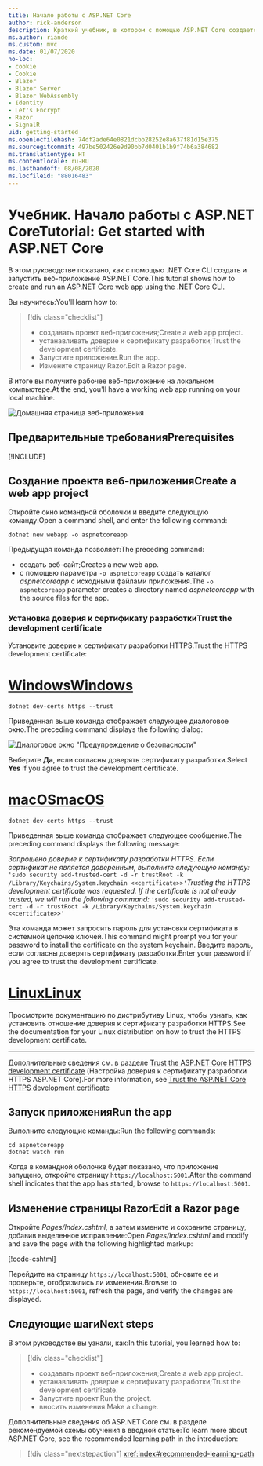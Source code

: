 ```yaml
---
title: Начало работы с ASP.NET Core
author: rick-anderson
description: Краткий учебник, в котором с помощью ASP.NET Core создается и запускается простое приложение Hello World.
ms.author: riande
ms.custom: mvc
ms.date: 01/07/2020
no-loc:
- cookie
- Cookie
- Blazor
- Blazor Server
- Blazor WebAssembly
- Identity
- Let's Encrypt
- Razor
- SignalR
uid: getting-started
ms.openlocfilehash: 74df2ade64e0821dcbb28252e8a637f81d15e375
ms.sourcegitcommit: 497be502426e9d90bb7d0401b1b9f74b6a384682
ms.translationtype: HT
ms.contentlocale: ru-RU
ms.lasthandoff: 08/08/2020
ms.locfileid: "88016483"
---
```

# <a name="tutorial-get-started-with-aspnet-core"></a><span data-ttu-id="37b63-103">Учебник. Начало работы с ASP.NET Core</span><span class="sxs-lookup"><span data-stu-id="37b63-103">Tutorial: Get started with ASP.NET Core</span></span>

<span data-ttu-id="37b63-104">В этом руководстве показано, как с помощью .NET Core CLI создать и запустить веб-приложение ASP.NET Core.</span><span class="sxs-lookup"><span data-stu-id="37b63-104">This tutorial shows how to create and run an ASP.NET Core web app using the .NET Core CLI.</span></span>

<span data-ttu-id="37b63-105">Вы научитесь:</span><span class="sxs-lookup"><span data-stu-id="37b63-105">You'll learn how to:</span></span>

> [!div class="checklist"]
> * <span data-ttu-id="37b63-106">создавать проект веб-приложения;</span><span class="sxs-lookup"><span data-stu-id="37b63-106">Create a web app project.</span></span>
> * <span data-ttu-id="37b63-107">устанавливать доверие к сертификату разработки;</span><span class="sxs-lookup"><span data-stu-id="37b63-107">Trust the development certificate.</span></span>
> * <span data-ttu-id="37b63-108">Запустите приложение.</span><span class="sxs-lookup"><span data-stu-id="37b63-108">Run the app.</span></span>
> * <span data-ttu-id="37b63-109">Измените страницу Razor.</span><span class="sxs-lookup"><span data-stu-id="37b63-109">Edit a Razor page.</span></span>

<span data-ttu-id="37b63-110">В итоге вы получите рабочее веб-приложение на локальном компьютере.</span><span class="sxs-lookup"><span data-stu-id="37b63-110">At the end, you'll have a working web app running on your local machine.</span></span>

![Домашняя страница веб-приложения](_static/home-page.png)

## <a name="prerequisites"></a><span data-ttu-id="37b63-112">Предварительные требования</span><span class="sxs-lookup"><span data-stu-id="37b63-112">Prerequisites</span></span>

[!INCLUDE[](~/includes/3.1-SDK.md)]

## <a name="create-a-web-app-project"></a><span data-ttu-id="37b63-113">Создание проекта веб-приложения</span><span class="sxs-lookup"><span data-stu-id="37b63-113">Create a web app project</span></span>

<span data-ttu-id="37b63-114">Откройте окно командной оболочки и введите следующую команду:</span><span class="sxs-lookup"><span data-stu-id="37b63-114">Open a command shell, and enter the following command:</span></span>

```dotnetcli
dotnet new webapp -o aspnetcoreapp
```

<span data-ttu-id="37b63-115">Предыдущая команда позволяет:</span><span class="sxs-lookup"><span data-stu-id="37b63-115">The preceding command:</span></span>

* <span data-ttu-id="37b63-116">создать веб-сайт;</span><span class="sxs-lookup"><span data-stu-id="37b63-116">Creates a new web app.</span></span>  
* <span data-ttu-id="37b63-117">с помощью параметра `-o aspnetcoreapp` создать каталог *aspnetcoreapp* с исходными файлами приложения.</span><span class="sxs-lookup"><span data-stu-id="37b63-117">The `-o aspnetcoreapp` parameter creates a directory named *aspnetcoreapp* with the source files for the app.</span></span>

### <a name="trust-the-development-certificate"></a><span data-ttu-id="37b63-118">Установка доверия к сертификату разработки</span><span class="sxs-lookup"><span data-stu-id="37b63-118">Trust the development certificate</span></span>

<span data-ttu-id="37b63-119">Установите доверие к сертификату разработки HTTPS.</span><span class="sxs-lookup"><span data-stu-id="37b63-119">Trust the HTTPS development certificate:</span></span>

# <a name="windows"></a>[<span data-ttu-id="37b63-120">Windows</span><span class="sxs-lookup"><span data-stu-id="37b63-120">Windows</span></span>](#tab/windows)

```dotnetcli
dotnet dev-certs https --trust
```

<span data-ttu-id="37b63-121">Приведенная выше команда отображает следующее диалоговое окно.</span><span class="sxs-lookup"><span data-stu-id="37b63-121">The preceding command displays the following dialog:</span></span>

![Диалоговое окно "Предупреждение о безопасности"](~/getting-started/_static/cert.png)

<span data-ttu-id="37b63-123">Выберите **Да**, если согласны доверять сертификату разработки.</span><span class="sxs-lookup"><span data-stu-id="37b63-123">Select **Yes** if you agree to trust the development certificate.</span></span>

# <a name="macos"></a>[<span data-ttu-id="37b63-124">macOS</span><span class="sxs-lookup"><span data-stu-id="37b63-124">macOS</span></span>](#tab/macos)

```dotnetcli
dotnet dev-certs https --trust
```

<span data-ttu-id="37b63-125">Приведенная выше команда отображает следующее сообщение.</span><span class="sxs-lookup"><span data-stu-id="37b63-125">The preceding command displays the following message:</span></span>

<span data-ttu-id="37b63-126">*Запрошено доверие к сертификату разработки HTTPS. Если сертификат не является доверенным, выполните следующую команду:* `'sudo security add-trusted-cert -d -r trustRoot -k /Library/Keychains/System.keychain <<certificate>>'`</span><span class="sxs-lookup"><span data-stu-id="37b63-126">*Trusting the HTTPS development certificate was requested. If the certificate is not already trusted, we will run the following command:* `'sudo security add-trusted-cert -d -r trustRoot -k /Library/Keychains/System.keychain <<certificate>>'`</span></span>

<span data-ttu-id="37b63-127">Эта команда может запросить пароль для установки сертификата в системной цепочке ключей.</span><span class="sxs-lookup"><span data-stu-id="37b63-127">This command might prompt you for your password to install the certificate on the system keychain.</span></span> <span data-ttu-id="37b63-128">Введите пароль, если согласны доверять сертификату разработки.</span><span class="sxs-lookup"><span data-stu-id="37b63-128">Enter your password if you agree to trust the development certificate.</span></span>

# <a name="linux"></a>[<span data-ttu-id="37b63-129">Linux</span><span class="sxs-lookup"><span data-stu-id="37b63-129">Linux</span></span>](#tab/linux)

<span data-ttu-id="37b63-130">Просмотрите документацию по дистрибутиву Linux, чтобы узнать, как установить отношение доверия к сертификату разработки HTTPS.</span><span class="sxs-lookup"><span data-stu-id="37b63-130">See the documentation for your Linux distribution on how to trust the HTTPS development certificate.</span></span>

---

<span data-ttu-id="37b63-131">Дополнительные сведения см. в разделе [Trust the ASP.NET Core HTTPS development certificate](xref:security/enforcing-ssl#trust-the-aspnet-core-https-development-certificate-on-windows-and-macos) (Настройка доверия к сертификату разработки HTTPS ASP.NET Core).</span><span class="sxs-lookup"><span data-stu-id="37b63-131">For more information, see [Trust the ASP.NET Core HTTPS development certificate](xref:security/enforcing-ssl#trust-the-aspnet-core-https-development-certificate-on-windows-and-macos)</span></span>

## <a name="run-the-app"></a><span data-ttu-id="37b63-132">Запуск приложения</span><span class="sxs-lookup"><span data-stu-id="37b63-132">Run the app</span></span>

<span data-ttu-id="37b63-133">Выполните следующие команды:</span><span class="sxs-lookup"><span data-stu-id="37b63-133">Run the following commands:</span></span>

```dotnetcli
cd aspnetcoreapp
dotnet watch run
```

<span data-ttu-id="37b63-134">Когда в командной оболочке будет показано, что приложение запущено, откройте страницу `https://localhost:5001`.</span><span class="sxs-lookup"><span data-stu-id="37b63-134">After the command shell indicates that the app has started, browse to `https://localhost:5001`.</span></span>

## <a name="edit-a-no-locrazor-page"></a><span data-ttu-id="37b63-135">Изменение страницы Razor</span><span class="sxs-lookup"><span data-stu-id="37b63-135">Edit a Razor page</span></span>

<span data-ttu-id="37b63-136">Откройте *Pages/Index.cshtml*, а затем измените и сохраните страницу, добавив выделенное исправление:</span><span class="sxs-lookup"><span data-stu-id="37b63-136">Open *Pages/Index.cshtml* and modify and save the page with the following highlighted markup:</span></span>

[!code-cshtml[](sample/index.cshtml?highlight=9)]

<span data-ttu-id="37b63-137">Перейдите на страницу `https://localhost:5001`, обновите ее и проверьте, отобразились ли изменения.</span><span class="sxs-lookup"><span data-stu-id="37b63-137">Browse to `https://localhost:5001`, refresh the page, and verify the changes are displayed.</span></span>

## <a name="next-steps"></a><span data-ttu-id="37b63-138">Следующие шаги</span><span class="sxs-lookup"><span data-stu-id="37b63-138">Next steps</span></span>

<span data-ttu-id="37b63-139">В этом руководстве вы узнали, как:</span><span class="sxs-lookup"><span data-stu-id="37b63-139">In this tutorial, you learned how to:</span></span>

> [!div class="checklist"]
> * <span data-ttu-id="37b63-140">создавать проект веб-приложения;</span><span class="sxs-lookup"><span data-stu-id="37b63-140">Create a web app project.</span></span>
> * <span data-ttu-id="37b63-141">устанавливать доверие к сертификату разработки;</span><span class="sxs-lookup"><span data-stu-id="37b63-141">Trust the development certificate.</span></span>
> * <span data-ttu-id="37b63-142">Запустите проект.</span><span class="sxs-lookup"><span data-stu-id="37b63-142">Run the project.</span></span>
> * <span data-ttu-id="37b63-143">вносить изменения.</span><span class="sxs-lookup"><span data-stu-id="37b63-143">Make a change.</span></span>

<span data-ttu-id="37b63-144">Дополнительные сведения об ASP.NET Core см. в разделе рекомендуемой схемы обучения в вводной статье:</span><span class="sxs-lookup"><span data-stu-id="37b63-144">To learn more about ASP.NET Core, see the recommended learning path in the introduction:</span></span>

> [!div class="nextstepaction"]
> <xref:index#recommended-learning-path>
